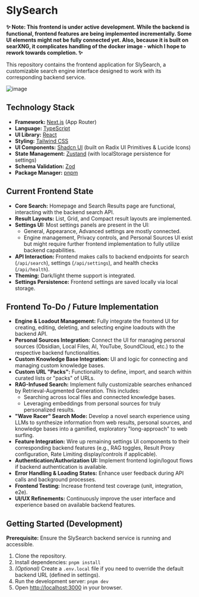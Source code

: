 # SlySearch

**✨ Note: This frontend is under active development. While the backend is functional, frontend features are being implemented incrementally. Some UI elements might not be fully connected yet.  Also, because it is built on searXNG, it complicates handling of the docker image - which I hope to rework towards completion. ✨**

This repository contains the frontend application for SlySearch, a customizable search engine interface designed to work with its corresponding backend service.

![image](https://github.com/user-attachments/assets/be5e05b2-d338-44bf-bb06-7f767e8a4002)

## Technology Stack

*   **Framework:** [Next.js](https://nextjs.org/) (App Router)
*   **Language:** [TypeScript](https://www.typescriptlang.org/)
*   **UI Library:** [React](https://react.dev/)
*   **Styling:** [Tailwind CSS](https://tailwindcss.com/)
*   **UI Components:** [Shadcn UI](https://ui.shadcn.com/) (built on Radix UI Primitives & Lucide Icons)
*   **State Management:** [Zustand](https://github.com/pmndrs/zustand) (with localStorage persistence for settings)
*   **Schema Validation:** [Zod](https://zod.dev/)
*   **Package Manager:** [pnpm](https://pnpm.io/)

## Current Frontend State

*   **Core Search:** Homepage and Search Results page are functional, interacting with the backend search API.
*   **Result Layouts:** List, Grid, and Compact result layouts are implemented.
*   **Settings UI:** Most settings panels are present in the UI:
    *   General, Appearance, Advanced settings are mostly connected.
    *   Engine management, Privacy controls, and Personal Sources UI exist but might require further frontend implementation to fully utilize backend capabilities.
*   **API Interaction:** Frontend makes calls to backend endpoints for search (`/api/search`), settings (`/api/settings`), and health checks (`/api/health`).
*   **Theming:** Dark/light theme support is integrated.
*   **Settings Persistence:** Frontend settings are saved locally via local storage.

## Frontend To-Do / Future Implementation

*   **Engine & Loadout Management:** Fully integrate the frontend UI for creating, editing, deleting, and selecting engine loadouts with the backend API.
*   **Personal Sources Integration:** Connect the UI for managing personal sources (Obsidian, Local Files, AI, YouTube, SoundCloud, etc.) to the respective backend functionalities.
*   **Custom Knowledge Base Integration:** UI and logic for connecting and managing custom knowledge bases.
*   **Custom URL "Packs":** Functionality to define, import, and search within curated lists or "packs" of URLs.
*   **RAG-Infused Search:** Implement fully customizable searches enhanced by Retrieval-Augmented Generation. This includes:
    *   Searching across local files and connected knowledge bases.
    *   Leveraging embeddings from personal sources for truly personalized results.
*   **"Wave Racer" Search Mode:** Develop a novel search experience using LLMs to synthesize information from web results, personal sources, and knowledge bases into a gamified, exploratory "long-approach" to web surfing.
*   **Feature Integration:** Wire up remaining settings UI components to their corresponding backend features (e.g., RAG toggles, Result Proxy configuration, Rate Limiting display/controls if applicable).
*   **Authentication/Authorization UI:** Implement frontend login/logout flows if backend authentication is available.
*   **Error Handling & Loading States:** Enhance user feedback during API calls and background processes.
*   **Frontend Testing:** Increase frontend test coverage (unit, integration, e2e).
*   **UI/UX Refinements:** Continuously improve the user interface and experience based on available backend features.

## Getting Started (Development)

**Prerequisite:** Ensure the SlySearch backend service is running and accessible.

1.  Clone the repository.
2.  Install dependencies: `pnpm install`
3.  *(Optional)* Create a `.env.local` file if you need to override the default backend URL (defined in settings).
4.  Run the development server: `pnpm dev`
5.  Open [http://localhost:3000](http://localhost:3000) in your browser. 
